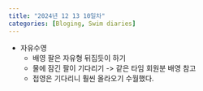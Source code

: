 ```yaml
---
title: "2024년 12 13 10일차"
categories: [Bloging, Swim diaries]
---
```


- 자유수영
  - 배영 팔은 자유형 뒤집듯이 하기
  - 물에 잠긴 팔이 기다리기 -> 같은 타임 회원분 배영 참고
  - 접영은 기다리니 훨씬 올라오기 수월했다.